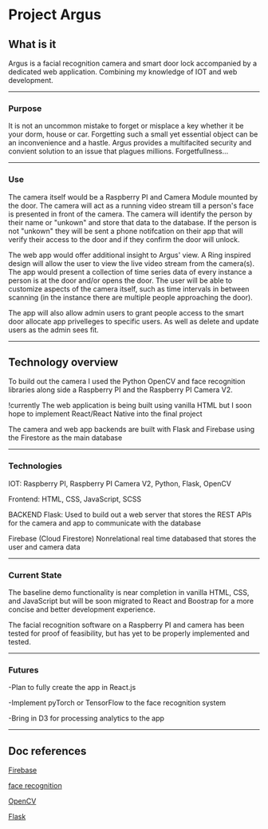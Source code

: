 # Project Argus

## What is it

Argus is a facial recognition camera and smart door lock accompanied by a dedicated web application. Combining my knowledge of IOT and web development. 

---

### Purpose 
It is not an uncommon mistake to forget or misplace a key whether it be your dorm, house or car. Forgetting such a small yet essential object can be an inconvenience and a hastle. Argus provides a multifacited security and convient solution to an issue that plagues millions. Forgetfullness...

---

### Use 
The camera itself would be a Raspberry PI and Camera Module mounted by the door. The camera will act as a running video stream till a person's face is presented in front of the camera. The camera will identify the person by their name or "unkown" and store that data to the database. If the person is not "unkown" they will be sent a phone notifcation on their app that will verify their access to the door and if they confirm the door will unlock. 

The web app would offer additional insight to Argus' view. A Ring inspired design will allow the user to view the live video stream from the camera(s). The app would present a collection of time series data of every instance a person is at the door and/or opens the door. The user will be able to customize aspects of the camera itself, such as time intervals in between scanning (in the instance there are multiple people approaching the door). 

The app will also allow admin users to grant people access to the smart door allocate app privelleges to specific users. As well as delete and update users as the admin sees fit.

---

## Technology overview

To build out the camera I used the Python OpenCV and face recognition libraries along side a Raspberry PI and the Raspberry PI Camera V2.

!currently
The web application is being built using vanilla HTML but I soon hope to implement React/React Native into the final project

The camera and web app backends are built with Flask and Firebase using the Firestore as the main database

---

### Technologies

IOT: Raspberry PI, Raspberry PI Camera V2, Python, Flask, OpenCV

Frontend: HTML, CSS, JavaScript, SCSS

BACKEND
Flask: 
  Used to build out a web server that stores the REST APIs for the camera and app to communicate with the database 

Firebase (Cloud Firestore) 
  Nonrelational real time databased that stores the user and camera data 

---

### Current State 
The baseline demo functionality is near completion in vanilla HTML, CSS, and JavaScript but will be soon migrated to React and Boostrap for a more concise and better development experience. 

The facial recognition software on a Raspberry PI and camera has been tested for proof of feasibility, but has yet to be properly implemented and tested. 

---

### Futures

-Plan to fully create the app in React.js

-Implement pyTorch or TensorFlow to the face recognition system

-Bring in D3 for processing analytics to the app

---

## Doc references 
[Firebase]( https://firebase.google.com/docs/firestore)

[face recognition](https://github.com/ageitgey/face_recognition ) 

[OpenCV](https://docs.opencv.org/4.x/d6/d00/tutorial_py_root.html) 

[Flask](https://flask.palletsprojects.com/en/2.1.x/ ) 
